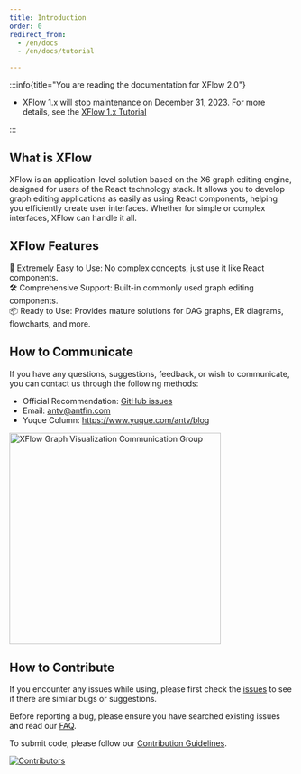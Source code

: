 ```yaml
---
title: Introduction
order: 0
redirect_from:
  - /en/docs
  - /en/docs/tutorial

---
```


:::info{title="You are reading the documentation for XFlow 2.0"}

- XFlow 1.x will stop maintenance on December 31, 2023. For more details, see the [XFlow 1.x Tutorial](https://xflow.antv.vision/en/docs/tutorial/intro/about)

:::

## What is XFlow

XFlow is an application-level solution based on the X6 graph editing engine, designed for users of the React technology stack. It allows you to develop graph editing applications as easily as using React components, helping you efficiently create user interfaces. Whether for simple or complex interfaces, XFlow can handle it all.

## XFlow Features

🚀  Extremely Easy to Use: No complex concepts, just use it like React components.  
🛠️  Comprehensive Support: Built-in commonly used graph editing components.  
📦  Ready to Use: Provides mature solutions for DAG graphs, ER diagrams, flowcharts, and more.

## How to Communicate

If you have any questions, suggestions, feedback, or wish to communicate, you can contact us through the following methods:

- Official Recommendation: [GitHub issues](https://github.com/antvis/XFlow/issues/new/choose)  
- Email: <antv@antfin.com>  
- Yuque Column: <https://www.yuque.com/antv/blog>  

<a href="https://qr.dingtalk.com/action/joingroup?code=v1,k1,rOHuvgq5s0EHDktyyQJffDE3ZAmHnbB2e6iwn/w4BKs=&#x26;_dt_no_comment=1&#x26;origin=11" target="_blank" rel="noopener noreferrer">
  <img src="https://gw.alipayobjects.com/mdn/rms_19b204/afts/img/A*KuL6R7t0Xw0AAAAAAAAAAAAAARQnAQ" alt="XFlow Graph Visualization Communication Group" width="375">
</a>

## How to Contribute

If you encounter any issues while using, please first check the [issues](https://github.com/antvis/x6/issues) to see if there are similar bugs or suggestions.

Before reporting a bug, please ensure you have searched existing issues and read our [FAQ]("/xflow/faq").

To submit code, please follow our [Contribution Guidelines](https://github.com/antvis/X6/blob/master/CONTRIBUTING.md).

<a href="https://github.com/antvis/xflow/graphs/contributors" target="_blank" rel="noopener noreferrer">
  <img src="https://opencollective.com/x6/contributors.svg?width=890&button=false" alt="Contributors">
</a>
